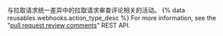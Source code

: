 与拉取请求统一差异中的拉取请求审查评论相关的活动。 {% data reusables.webhooks.action_type_desc %} For more information, see the "[pull request review comments](/v3/pulls/comments/)" REST API.

